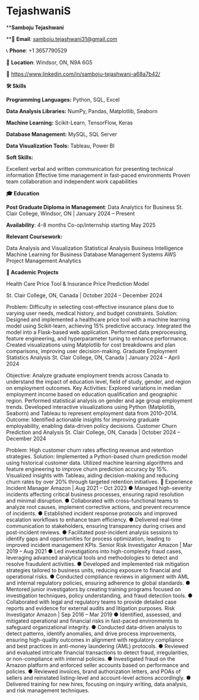 # TejashwaniS


****Samboju Tejashwani**

**📧 **Email**: samboju.tejashwani31@gmail.com

📞 **Phone**: +1 3657790529

📍 **Location**: Windsor, ON, N9A 6G5

🔗 https://www.linkedin.com/in/samboju-tejashwani-a68a7b42/

**🛠 Skills**

**Programming Languages:** Python, SQL, Excel

**Data Analysis Libraries:** NumPy, Pandas, Matplotlib, Seaborn

**Machine Learning:** Scikit-Learn, TensorFlow, Keras

**Database Management:** MySQL, SQL Server

**Data Visualization Tools:** Tableau, Power BI


**Soft Skills:**

Excellent verbal and written communication for presenting technical information
Effective time management in fast-paced environments
Proven team collaboration and independent work capabilities

**🎓 Education**

**Post Graduate Diploma in Management**: Data Analytics for Business
St. Clair College, Windsor, ON | January 2024 – Present

**Availability**: 4-8 months Co-op/internship starting May 2025

**Relevant Coursework:**

Data Analysis and Visualization
Statistical Analysis
Business Intelligence
Machine Learning for Business
Database Management Systems
AWS
Project Management Analytics

**📂 Academic Projects**

Health Care Price Tool & Insurance Price Prediction Model

St. Clair College, ON, Canada | October 2024 – December 2024

Problem: Difficulty in selecting cost-effective insurance plans due to varying user needs, medical history, and budget constraints.
Solution:
Designed and implemented a healthcare price tool with a machine learning model using Scikit-learn, achieving 15% predictive accuracy.
Integrated the model into a Flask-based web application.
Performed data preprocessing, feature engineering, and hyperparameter tuning to enhance performance.
Created visualizations using Matplotlib for cost breakdowns and plan comparisons, improving user decision-making.
Graduate Employment Statistics Analysis
St. Clair College, ON, Canada | January 2024 – April 2024

Objective: Analyze graduate employment trends across Canada to understand the impact of education level, field of study, gender, and region on employment outcomes.
Key Activities:
Explored variations in median employment income based on education qualification and geographic region.
Performed statistical analysis on gender and age group employment trends.
Developed interactive visualizations using Python (Matplotlib, Seaborn) and Tableau to represent employment data from 2010–2014.
Outcome: Identified actionable insights for improving graduate employability, enabling data-driven policy decisions.
Customer Churn Prediction and Analysis
St. Clair College, ON, Canada | October 2024 – December 2024

Problem: High customer churn rates affecting revenue and retention strategies.
Solution:
Implemented a Python-based churn prediction model using historical customer data.
Utilized machine learning algorithms and feature engineering to improve churn prediction accuracy by 15%.
Visualized insights with Tableau, aiding decision-making and reducing churn rates by over 20% through targeted retention initiatives.
💼 Experience
Incident Manager 
Amazon | Aug 2021 – Oct 2023 
● Managed high-severity incidents affecting critical business processes, ensuring rapid resolution 
and minimal disruption. 
● Collaborated with cross-functional teams to analyze root causes, implement corrective actions, 
and prevent recurrence of incidents. 
● Established incident response protocols and improved escalation workflows to enhance team 
efficiency. 
● Delivered real-time communication to stakeholders, ensuring transparency during crises and 
post-incident reviews. 
● Facilitated post-incident analysis sessions to identify gaps and opportunities for process 
optimization, leading to improved incident management KPIs. 
Senior Risk Investigator 
Amazon | Mar 2019 – Aug 2021 
● Led investigations into high-complexity fraud cases, leveraging advanced analytical tools and 
methodologies to detect and resolve fraudulent activities. 
● Developed and implemented risk mitigation strategies tailored to business units, reducing 
exposure to financial and operational risks. 
● Conducted compliance reviews in alignment with AML and internal regulatory policies, ensuring 
adherence to global standards. 
● Mentored junior investigators by creating training programs focused on investigation techniques, 
policy understanding, and fraud detection tools. 
● Collaborated with legal and regulatory teams to provide detailed case reports and evidence for 
external audits and litigation purposes. 
Risk Investigator 
Amazon | Sep 2016 – Mar 2019 
● Identified, assessed, and mitigated operational and financial risks in fast-paced environments to 
safeguard organizational integrity. 
● Conducted data-driven analysis to detect patterns, identify anomalies, and drive process 
improvements, ensuring high-quality outcomes in alignment with regulatory compliance and best 
practices in anti-money laundering (AML) protocols. 
● Reviewed and evaluated intricate financial transactions to detect fraud, irregularities, or 
non-compliance with internal policies. 
● Investigated fraud on the Amazon platform and enforced seller accounts based on performance 
and policies. 
● Reviewed invoices, brand authorization letters, and POAs of sellers and reinstated listing-level 
and account-level actions accordingly. 
● Delivered training for new hires, focusing on inquiry writing, data analysis, and risk management 
techniques. 
